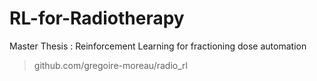 # RL-for-Radiotherapy
Master Thesis : Reinforcement Learning for fractioning dose automation
> github.com/gregoire-moreau/radio_rl
